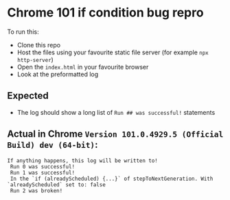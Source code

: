 # Chrome 101 if condition bug repro

To run this:

* Clone this repo
* Host the files using your favourite static file server (for example `npx http-server`)
* Open the `index.html` in your favourite browser
* Look at the preformatted log

## Expected

* The log should show a long list of `Run ## was successful!` statements

## Actual in Chrome `Version 101.0.4929.5 (Official Build) dev (64-bit)`:

```
If anything happens, this log will be written to!
 Run 0 was successful!
 Run 1 was successful!
 In the `if (alreadyScheduled) {...}` of stepToNextGeneration. With `alreadyScheduled` set to: false
 Run 2 was broken!
```
